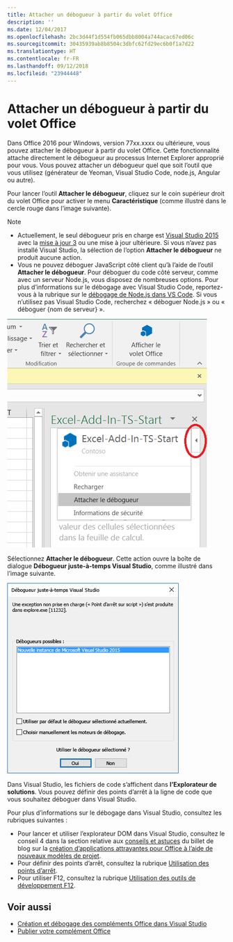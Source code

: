 ```yaml
---
title: Attacher un débogueur à partir du volet Office
description: ''
ms.date: 12/04/2017
ms.openlocfilehash: 2bc3d44f1d554fb065dbb8004a744acac67ed06c
ms.sourcegitcommit: 30435939ab8b8504c3dbfc62fd29ec6b0f1a7d22
ms.translationtype: HT
ms.contentlocale: fr-FR
ms.lasthandoff: 09/12/2018
ms.locfileid: "23944448"
---
```

# <a name="attach-a-debugger-from-the-task-pane"></a>Attacher un débogueur à partir du volet Office

Dans Office 2016 pour Windows, version 77xx.xxxx ou ultérieure, vous pouvez attacher le débogueur à partir du volet Office. Cette fonctionnalité attache directement le débogueur au processus Internet Explorer approprié pour vous. Vous pouvez attacher un débogueur quel que soit l’outil que vous utilisez (générateur de Yeoman, Visual Studio Code, node.js, Angular ou autre). 

Pour lancer l’outil **Attacher le débogueur**, cliquez sur le coin supérieur droit du volet Office pour activer le menu **Caractéristique** (comme illustré dans le cercle rouge dans l’image suivante).   

> [!NOTE]
> - Actuellement, le seul débogueur pris en charge est [Visual Studio 2015](https://www.visualstudio.com/downloads/) avec la [mise à jour 3](https://msdn.microsoft.com/library/mt752379.aspx) ou une mise à jour ultérieure. Si vous n’avez pas installé Visual Studio, la sélection de l’option **Attacher le débogueur** ne produit aucune action.   
> - Vous ne pouvez déboguer JavaScript côté client qu’à l’aide de l’outil **Attacher le débogueur**. Pour déboguer du code côté serveur, comme avec un serveur Node.js, vous disposez de nombreuses options. Pour plus d’informations sur le débogage avec Visual Studio Code, reportez-vous à la rubrique sur le [débogage de Node.js dans VS Code](https://code.visualstudio.com/docs/nodejs/nodejs-debugging). Si vous n’utilisez pas Visual Studio Code, recherchez « déboguer Node.js » ou « déboguer {nom de serveur} ».

![Capture d’écran du menu Attacher le débogueur](../images/attach-debugger.png)

Sélectionnez **Attacher le débogueur**. Cette action ouvre la boîte de dialogue **Débogueur juste-à-temps Visual Studio**, comme illustré dans l’image suivante. 

![Capture d’écran de la boîte de dialogue Débogueur juste-à-temps Visual Studio](../images/visual-studio-debugger.png)

Dans Visual Studio, les fichiers de code s’affichent dans **l’Explorateur de solutions**.   Vous pouvez définir des points d’arrêt à la ligne de code que vous souhaitez déboguer dans Visual Studio.

Pour plus d’informations sur le débogage dans Visual Studio, consultez les rubriques suivantes :

-   Pour lancer et utiliser l’explorateur DOM dans Visual Studio, consultez le conseil 4 dans la section relative aux [conseils et astuces](https://blogs.msdn.microsoft.com/officeapps/2013/04/16/building-great-looking-apps-for-office-using-the-new-project-templates/#tips_tricks) du billet de blog sur la [création d’applications attrayantes pour Office à l’aide de nouveaux modèles de projet](https://blogs.msdn.microsoft.com/officeapps/2013/04/16/building-great-looking-apps-for-office-using-the-new-project-templates).
-   Pour définir des points d’arrêt, consultez la rubrique [Utilisation des points d’arrêt](https://docs.microsoft.com/visualstudio/debugger/using-breakpoints?view=vs-2015).
-   Pour utiliser F12, consultez la rubrique [Utilisation des outils de développement F12](https://docs.microsoft.com/previous-versions/windows/internet-explorer/ie-developer/samples/bg182326(v=vs.85)).

## <a name="see-also"></a>Voir aussi

- [Création et débogage des compléments Office dans Visual Studio](../develop/create-and-debug-office-add-ins-in-visual-studio.md)
- [Publier votre complément Office](../publish/publish.md)
